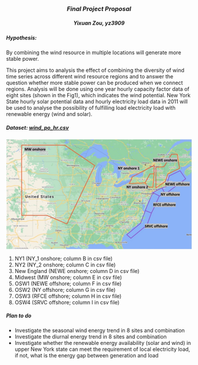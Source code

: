 ### <center>*Final Project Proposal*</center>
##### <center>***Yixuan Zou, yz3909***</center>
##### Hypothesis: 
By combining the wind resource in multiple locations will generate more stable power.

This project aims to analysis the effect of combining the diversity of wind time series across different wind resource regions and to answer the question whether more stable power can be produced when we connect regions. Analysis will be done using one year hourly capacity factor data of eight sites (shown in the Fig1), which indicates the wind potential. New York State hourly solar potential data and hourly electricity load data in 2011 will be used to analyse the possibility of fulfilling load electricity load with renewable energy (wind and solar).

##### Dataset: [wind_po_hr.csv ](https://zenodo.org/record/5739406#.YabNWNCZPZs)
![wind_image](windresource.jpg)


<ol>
<li> NY1 (NY_1 onshore; column B in csv file)</li>
<li> NY2 (NY_2 onshore; column C in csv file)</li>
<li> New England (NEWE onshore; column D in csv file)</li>
<li> Midwest (MW onshore; column E in csv file)</li>
<li> OSW1 (NEWE offshore; column F in csv file)</li>
<li> OSW2 (NY offshore; column G in csv file)</li>
<li> OSW3 (RFCE offshore; column H in csv file)</li>
<li> OSW4 (SRVC offshore; column I in csv file)</li>
</ol>

##### Plan to do
- Investigate the seasonal wind energy trend in 8 sites and combination 
- Investigate the diurnal energy trend in 8 sites and combination
- Investigate whether the renewable energy availability (solar and wind) in upper New York state can meet the requirement of local electricity load, if not, what is the energy gap between generation and load